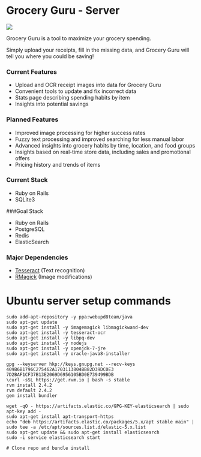 # Grocery Guru - Server

<img src="https://hakiri.io/github/xhocquet/groceryguru-server/master.svg">

Grocery Guru is a tool to maximize your grocery spending.

Simply upload your receipts, fill in the missing data, and Grocery Guru will tell you where you could be saving!

### Current Features
- Upload and OCR receipt images into data for Grocery Guru
- Convenient tools to update and fix incorrect data
- Stats page describing spending habits by item
- Insights into potential savings

### Planned Features
- Improved image processing for higher success rates
- Fuzzy text processing and improved searching for less manual labor
- Advanced insights into grocery habits by time, location, and food groups
- Insights based on real-time store data, including sales and promotional offers
- Pricing history and trends of items

### Current Stack
- Ruby on Rails
- SQLite3

###Goal Stack
- Ruby on Rails
- PostgreSQL
- Redis
- ElasticSearch

### Major Dependencies
- [Tesseract](https://github.com/tesseract-ocr/) (Text recognition)
- [RMagick](https://rmagick.github.io/) (Image modifications)

# Ubuntu server setup commands
```
sudo add-apt-repository -y ppa:webupd8team/java
sudo apt-get update
sudo apt-get install -y imagemagick libmagickwand-dev
sudo apt-get install -y tesseract-ocr
sudo apt-get install -y libpq-dev
sudo apt-get install -y nodejs
sudo apt-get install -y openjdk-7-jre
sudo apt-get install -y oracle-java8-installer

gpg --keyserver hkp://keys.gnupg.net --recv-keys 409B6B1796C275462A1703113804BB82D39DC0E3 7D2BAF1CF37B13E2069D6956105BD0E739499BDB
\curl -sSL https://get.rvm.io | bash -s stable
rvm install 2.4.2
rvm default 2.4.2
gem install bundler

wget -qO - https://artifacts.elastic.co/GPG-KEY-elasticsearch | sudo apt-key add -
sudo apt-get install apt-transport-https
echo "deb https://artifacts.elastic.co/packages/5.x/apt stable main" | sudo tee -a /etc/apt/sources.list.d/elastic-5.x.list
sudo apt-get update && sudo apt-get install elasticsearch
sudo -i service elasticsearch start

# Clone repo and bundle install
```
